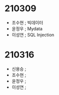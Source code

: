 # 210309
- 조수현 ; 빅데이터
- 윤정우 ; Mydata
- 이성연 ; SQL Injection

# 210316
- 신용승 ; 
- 조수현 ; 
- 윤정우 ; 
- 이성연 ; 

